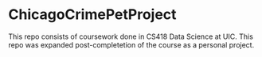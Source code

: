 # ChicagoCrimePetProject

This repo consists of coursework done in CS418 Data Science at UIC. This repo was expanded post-completetion of the course as a personal project.
